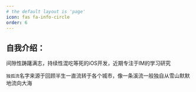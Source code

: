 ```yaml
---
# the default layout is 'page'
icon: fas fa-info-circle
order: 6
---
```


## 自我介绍：
间隙性踌躇满志，持续性混吃等死的iOS开发，近期专注于IM的学习研究

`独孤流`名字来源于回顾半生一直流转于各个城市，像一条溪流一般独自从雪山默默地流向大海


